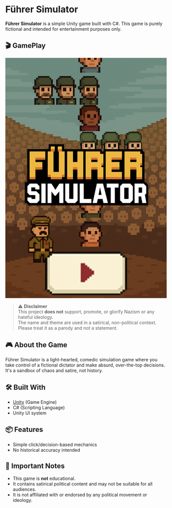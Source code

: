 # Führer Simulator

**Führer Simulator** is a simple Unity game built with C#. This game is purely fictional and intended for entertainment purposes only.

## 🎬 GamePlay

<p align="center">
  <a href="fuhrer%20trailer%20with%20sound.mov">
    <img src="fuhrer-simulator-screenshot.png" alt="Download to see the trailer" width="600"/>
  </a>
</p>

> ⚠️ **Disclaimer**  
> This project **does not** support, promote, or glorify Nazism or any hateful ideology.  
> The name and theme are used in a satirical, non-political context. Please treat it as a parody and not a statement.

## 🎮 About the Game

Führer Simulator is a light-hearted, comedic simulation game where you take control of a fictional dictator and make absurd, over-the-top decisions. It's a sandbox of chaos and satire, not history.

## 🛠️ Built With

- [Unity](https://unity.com/) (Game Engine)
- C# (Scripting Language)
- Unity UI system

## 📦 Features

- Simple click/decision-based mechanics
- No historical accuracy intended

## 🚫 Important Notes

- This game is **not** educational.
- It contains satirical political content and may not be suitable for all audiences.
- It is not affiliated with or endorsed by any political movement or ideology.